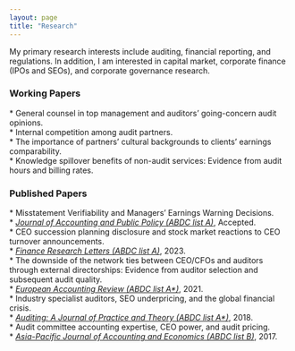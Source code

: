 ```yaml
---
layout: page
title: "Research"
---
```


My primary research interests include auditing, financial reporting, and regulations. In addition, I am interested in capital market, corporate finance (IPOs and SEOs), and corporate governance research.
<br>

<H3>Working Papers</H3>
* General counsel in top management and auditors’ going-concern audit opinions. <br>
* Internal competition among audit partners. <br>
* The importance of partners’ cultural backgrounds to clients’ earnings comparability. <br>
* Knowledge spillover benefits of non-audit services: Evidence from audit hours and billing rates. <br>


<H3>Published Papers</H3>
* Misstatement Verifiability and Managers’ Earnings Warning Decisions. <br>
    * <ins><em>Journal of Accounting and Public Policy (ABDC list A)</em></ins>, Accepted. <br>
* CEO succession planning disclosure and stock market reactions to CEO turnover announcements. <br>
    * <ins><em>Finance Research Letters (ABDC list A)</em></ins>, 2023. <br>
* The downside of the network ties between CEO/CFOs and auditors through external directorships: Evidence from auditor selection and subsequent audit quality. <br>
    * <ins><em>European Accounting Review (ABDC list A*)</em></ins>, 2021. <br>
* Industry specialist auditors, SEO underpricing, and the global financial crisis. <br>
    * <ins><em>Auditing: A Journal of Practice and Theory (ABDC list A*)</em></ins>, 2018. <br>
* Audit committee accounting expertise, CEO power, and audit pricing. <br>
    * <ins><em>Asia-Pacific Journal of Accounting and Economics (ABDC list B)</em></ins>, 2017. <br>
